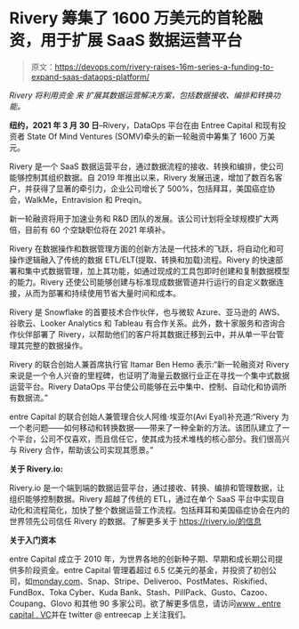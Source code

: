 # Rivery 筹集了 1600 万美元的首轮融资，用于扩展 SaaS 数据运营平台

> 原文：<https://devops.com/rivery-raises-16m-series-a-funding-to-expand-saas-dataops-platform/>

*Rivery 将利用资金* *来* *扩展其数据运营解决方案，包括数据接收、编排和转换功能。*

**纽约，2021 年 3 月 30 日**–Rivery，DataOps 平台在由 Entree Capital 和现有投资者 State Of Mind Ventures (SOMV)牵头的新一轮融资中筹集了 1600 万美元。

Rivery 是一个 SaaS 数据运营平台，通过数据流程的接收、转换和编排，使公司能够控制其组织数据。自 2019 年推出以来，Rivery 发展迅速，增加了数百名客户，并获得了显著的牵引力，企业公司增长了 500%，包括拜耳，美国癌症协会，WalkMe，Entravision 和 Preqin。

新一轮融资将用于加速业务和 R&D 团队的发展。该公司计划将全球规模扩大两倍，目前有 60 个空缺职位将在 2021 年填补。

Rivery 在数据操作和数据管理方面的创新方法是一代技术的飞跃，将自动化和可操作逻辑融入了传统的数据 ETL/ELT(提取、转换和加载)流程。Rivery 的快速部署和集中式数据管理，加上其功能，如通过现成的工具包即时创建和复制数据模型的能力。Rivery 还使公司能够创建与标准现成数据管道并行运行的自定义数据连接，从而为部署和持续使用节省大量时间和成本。

Rivery 是 Snowflake 的首要技术合作伙伴，也与微软 Azure、亚马逊的 AWS、谷歌云、Looker Analytics 和 Tableau 有合作关系。此外，数十家服务和咨询合作伙伴部署了 Rivery，以帮助他们的客户将其数据迁移到云中，并从单一平台管理其完整的数据操作。

Rivery 的联合创始人兼首席执行官 Itamar Ben Hemo 表示:“新一轮融资对 Rivery 来说是一个令人兴奋的里程碑，也证明了海量云数据行业正在寻找一个集中式数据运营平台。Rivery DataOps 平台使公司能够在云中集中、控制、自动化和协调所有数据流。”

entre Capital 的联合创始人兼管理合伙人阿维·埃亚尔(Avi Eyal)补充道:“Rivery 为一个老问题——如何移动和转换数据——带来了一种全新的方法。该团队建立了一个平台，公司不仅喜欢，而且信任它，使其成为技术堆栈的核心部分。我们很高兴与 Rivery 合作，帮助该公司实现其愿景。”

**关于 Rivery.io:**

Rivery.io 是一个端到端的数据运营平台，通过接收、转换、编排和管理数据，让组织能够控制数据。Rivery 超越了传统的 ETL，通过在单个 SaaS 平台中实现自动化和流程简化，加快了整个数据运营工作流程。包括拜耳和美国癌症协会在内的世界领先公司信任 Rivery 的数据。了解更多关于 https://rivery.io/的信息

**关于入门资本**

entre Capital 成立于 2010 年，为世界各地的创新种子期、早期和成长期公司提供多阶段资金。entre Capital 管理着超过 6.5 亿美元的基金，并投资了初创公司，如[monday.com](http://monday.com)、Snap、Stripe、Deliveroo、PostMates、Riskified、FundBox、Toka Cyber、Kuda Bank、Stash、PillPack、Gusto、Cazoo、Coupang、Glovo 和其他 90 多家公司。欲了解更多信息，请访问[www . entre capital . VC](http://www.entreecapital.vc/)并在 twitter @ entreecap 上关注我们。